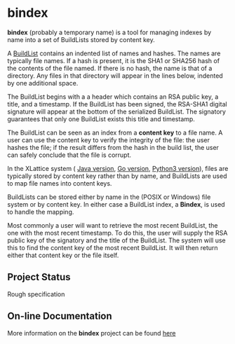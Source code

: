 # bindex

**bindex** (probably a temporary name) is a tool for managing indexes
by name into a set of BuildLists stored by content key.

A [BuildList](https://jddixon.github.io/buildList)
contains an indented list of names and hashes.  The names are
typically file names.  If a hash is present, it is the SHA1 or SHA256
hash of the contents of the file named.  If there is no hash, the name
is that of a directory.  Any files in that directory will appear in the
lines below, indented by one additional space.

The BuildList begins with a 
a header which contains an RSA public key, a title, and a timestamp.
If the BuildList has been signed, the RSA-SHA1 digital signature will
appear at the bottom of the serialized BuildList.  The signatory 
guarantees that only one BuildList exists this title and timestamp.

The BuildList can be seen as an index from a **content key** to a file name.
A user can use the content key to verify the integrity of the file: the
user hashes the file; if the result differs from the hash in the build list,
the user can safely conclude that the file is corrupt.

In the XLattice system ( 
[Java version](https://jddixon.github.io/xlattice_java),
[Go version](https://jddixon.github.io/xlattice_go),
[Python3 version](https://jddixon.github.io/xlattice_py)),
files are typically stored by content key rather than by name, and 
BuildLists are used to map file names into content keys.  

BuildLists can be stored either by name in the (POSIX or Windows) file
system or by content key.  In either case a BuildList index, a **Bindex**, 
is used to handle the mapping.

Most commonly a user will want to retrieve the most recent BuildList, the
one with the most recent timestamp.  To do this, the user will 
supply the RSA public key of the signatory and the title of the BuildList.
The system will use this to find the content key of the most recent 
BuildList.  It will then return either that content key or the file itself.

## Project Status

Rough specification

## On-line Documentation

More information on the **bindex** project can be found [here](https://jddixon.github.io/bindex)
